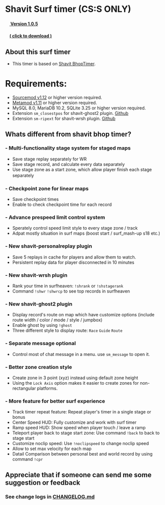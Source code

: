 # Shavit Surf timer (CS:S ONLY) 

#### 　[ Version 1.0.5 ](https://github.com/bhopppp/Shavit-Surf-Timer/releases/tag/v1.0.5)
#### 　[( click to download )](https://github.com/bhopppp/Shavit-Surf-Timer/releases/download/v1.0.5/Shavit-SurfTimer-v1.0.5.zip)
## About this surf timer
- This timer is based on [Shavit BhopTimer](https://github.com/shavitush/bhoptimer).

# Requirements:
- [Sourcemod v1.12](https://www.sourcemod.net/downloads.php?branch=stable) or higher version required.
- [Metamod v1.11](https://www.sourcemm.net/downloads.php?branch=stable) or higher version required.
- MySQL 8.0, MariaDB 10.2, SQLite 3.25 or higher version required.
- Extension `sm_closestpos` for shavit-ghost2 plugin. [Github](https://github.com/rtldg/sm_closestpos)
- Extension `sm-ripext` for shavit-wrsh plugin. [Github](https://github.com/ErikMinekus/sm-ripext)


## Whats different from shavit bhop timer?

### - Multi-functionality stage system for staged maps
- Save stage replay separately for WR
- Save stage record, and calculate every data separately
- Use stage zone as a start zone, which allow player finish each stage separately
　
　
### - Checkpoint zone for linear maps
- Save checkpoint times
- Enable to check checkpoint time for each record


### - Advance prespeed limit control system
- Sperately control speed limit style to every stage zone / track
- Adpat mostly situation in surf maps (boost start / surf_mash-up s18 etc.) 


### - New shavit-personalreplay plugin
- Save 5 replays in cache for players and allow them to watch.
- Persistent replay data for player disconnected in 10 minutes


### - New shavit-wrsh plugin
- Rank your time in surfheaven: `!shrank` or `!shstagerank`
- Command `!shwr` `!shwrcp` to see top records in surfheaven


### - New shavit-ghost2 plugin 
- Display record's route on map which have customize options (include route width / color / mode / style / jumpbox)
- Enable ghost by using `!ghost` 
- Three different style to display route:  `Race` `Guide` `Route`


### - Separate message optional
- Control most of chat message in a menu. use `sm_message` to open it. 


### - Better zone creation style
- Create zone in 3 point (xyz) instead using default zone height
- Using the `Lock Axis` option makes it easier to create zones for non-rectangular platforms.


 
### - More feature for better surf experience
- Track timer repeat feature: Repeat player's timer in a single stage or bonus
- Center Speed HUD: Fully customize and work with surf timer
- Ramp speed HUD: Show speed when player touch / leave a ramp
- Teleport player back to stage start zone: Use command `!back` to back to stage start
- Customize noclip speed: Use `!noclipspeed` to change noclip speed
- Allow to set max velocity for each map
- Datail Comparison between personal best and world record by using command `!cpr`


## Appreciate that if someone can send me some suggestion or feedback

### See change logs in [CHANGELOG.md](https://github.com/bhopppp/Shavit-Surf-Timer/blob/master/CHANGELOG.md)
